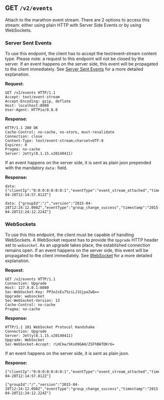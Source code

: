 ## GET `/v2/events`

Attach to the marathon event stream.
There are 2 options to access this stream: either using plain HTTP with Server Side Events or by using WebSockets. 

### Server Sent Events

To use this endpoint, the client has to accept the text/event-stream content type.
Please note: a request to this endpoint will not be closed by the server.
If an event happens on the server side, this event will be propagated to the client immediately.
See [Server Sent Events](http://www.w3schools.com/html/html5_serversentevents.asp) for a more detailed explanation.

**Request:**

```
GET /v2/events HTTP/1.1
Accept: text/event-stream
Accept-Encoding: gzip, deflate
Host: localhost:8080
User-Agent: HTTPie/0.8.0
```

**Response:**

```
HTTP/1.1 200 OK
Cache-Control: no-cache, no-store, must-revalidate
Connection: close
Content-Type: text/event-stream;charset=UTF-8
Expires: 0
Pragma: no-cache
Server: Jetty(8.1.15.v20140411)

```

If an event happens on the server side, it is sent as plain json prepended with the mandatory `data:` field.

**Response:**
```
data: {"clientIp":"0:0:0:0:0:0:0:1","eventType":"event_stream_attached","timestamp":"2015-04-28T12:14:57.812Z"}

data: {"groupId":"/","version":"2015-04-28T12:24:12.098Z","eventType":"group_change_success","timestamp":"2015-04-28T12:24:12.224Z"}
```


### WebSockets

To use this this endpoint, the client must be capable of handling WebSockets.
A WebSocket request has to provide the `Upgrade` HTTP header set to `websocket`.
As an upgrade takes place, the established connection remains open.
If an event happens on the server side, this event will be propagated to the client immediately.
See [WebSocket](https://www.websocket.org/aboutwebsocket.html) for a more detailed explanation.

**Request:**

```
GET /v2/events HTTP/1.1
Connection: Upgrade 
Host: 127.0.0.1:8080
Sec-WebSocket-Key: PP3o2sEu75ziLJ1GjpaZwQ==
Upgrade: websocket 
Sec-WebSocket-Version: 13
Cache-Control: no-cache
Pragma: no-cache
```


**Response:**

```
HTTP/1.1 101 WebSocket Protocol Handshake 
Connection: Upgrade 
Server: Jetty(8.1.15.v20140411)
Upgrade: WebSocket 
Sec-WebSocket-Accept: rLHCkw/SKsO9GAH/ZSFhBATDKrU= 

```

If an event happens on the server side, it is sent as plain json.

**Response:**
```
{"clientIp":"0:0:0:0:0:0:0:1","eventType":"event_stream_attached","timestamp":"2015-04-28T12:14:57.812Z"}

{"groupId":"/","version":"2015-04-28T12:24:12.098Z","eventType":"group_change_success","timestamp":"2015-04-28T12:24:12.224Z"}
```


